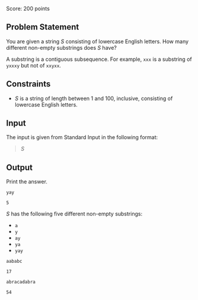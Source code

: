 Score: $200$ points

## Problem Statement

You are given a string $S$ consisting of lowercase English letters. How many different non-empty substrings does $S$ have?

A substring is a contiguous subsequence. For example, `xxx` is a substring of `yxxxy` but not of `xxyxx`.

## Constraints

- $S$ is a string of length between $1$ and $100$, inclusive, consisting of lowercase English letters.

## Input

The input is given from Standard Input in the following format:

> $S$

## Output

Print the answer.

```input1
yay
```

```output1
5
```

$S$ has the following five different non-empty substrings:

- `a`
- `y`
- `ay`
- `ya`
- `yay`

```input2
aababc
```

```output2
17
```

```input3
abracadabra
```

```output3
54
```